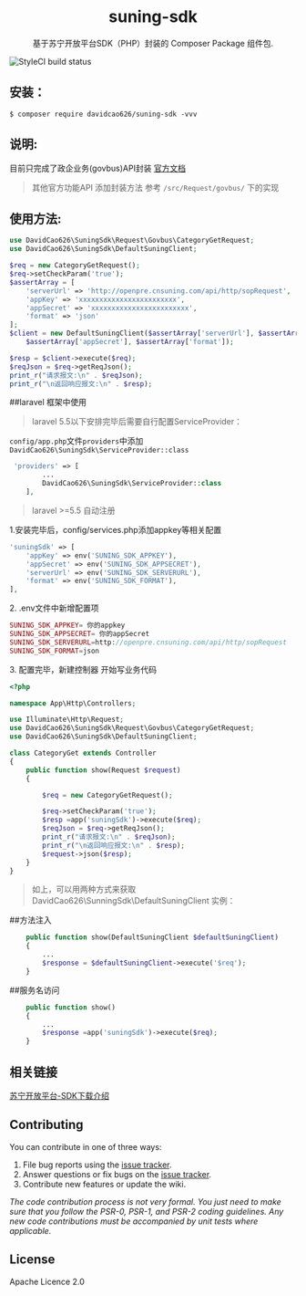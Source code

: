 <h1 align="center"> suning-sdk</h1>

<p align="center"> 基于苏宁开放平台SDK（PHP）封装的 Composer Package 组件包.</p>

![StyleCI build status](https://github.styleci.io/repos/151113500/shield) 

## 安装：

```shell
$ composer require davidcao626/suning-sdk -vvv
```
## 说明:
目前只完成了政企业务(govbus)API封装
[官方文档](http://openpre.cnsuning.com/ospos/apipage/toApiListMenu.do)

>其他官方功能API 添加封装方法 参考 
`/src/Request/govbus/`
下的实现

## 使用方法:
```php
use DavidCao626\SuningSdk\Request\Govbus\CategoryGetRequest;
use DavidCao626\SuningSdk\DefaultSuningClient;
```
```php
$req = new CategoryGetRequest();
$req->setCheckParam('true');
$assertArray = [
    'serverUrl' => 'http://openpre.cnsuning.com/api/http/sopRequest',
    'appKey' => 'xxxxxxxxxxxxxxxxxxxxxxxx',
    'appSecret' => 'xxxxxxxxxxxxxxxxxxxxxxxx',
    'format' => 'json'
];
$client = new DefaultSuningClient($assertArray['serverUrl'], $assertArray['appKey'],
    $assertArray['appSecret'], $assertArray['format']);

$resp = $client->execute($req);
$reqJson = $req->getReqJson();
print_r("请求报文:\n" . $reqJson);
print_r("\n返回响应报文:\n" . $resp);

```
##laravel 框架中使用


>laravel 5.5以下安排完毕后需要自行配置ServiceProvider：

`config/app.php`文件`providers`中添加
`DavidCao626\SuningSdk\ServiceProvider::class`
```php
 'providers' => [
        ...
        DavidCao626\SuningSdk\ServiceProvider::class
    ],
```
>laravel >=5.5 自动注册


<p>1.安装完毕后，config/services.php添加appkey等相关配置</p>

```php
'suningSdk' => [
    'appKey' => env('SUNING_SDK_APPKEY'),
    'appSecret' => env('SUNING_SDK_APPSECRET'),
    'serverUrl' => env('SUNING_SDK_SERVERURL'),
    'format' => env('SUNING_SDK_FORMAT'),
],
```
<p>2. .env文件中新增配置项</p>

```php
SUNING_SDK_APPKEY= 你的appkey
SUNING_SDK_APPSECRET= 你的appSecret
SUNING_SDK_SERVERURL=http://openpre.cnsuning.com/api/http/sopRequest
SUNING_SDK_FORMAT=json
```
<p>3. 配置完毕，新建控制器 开始写业务代码</p>

```php
<?php

namespace App\Http\Controllers;

use Illuminate\Http\Request;
use DavidCao626\SuningSdk\Request\Govbus\CategoryGetRequest;
use DavidCao626\SuningSdk\DefaultSuningClient;

class CategoryGet extends Controller
{
    public function show(Request $request)
    {

        $req = new CategoryGetRequest();

        $req->setCheckParam('true');
        $resp =app('suningSdk')->execute($req);
        $reqJson = $req->getReqJson();
        print_r("请求报文:\n" . $reqJson);
        print_r("\n返回响应报文:\n" . $resp);
        $request->json($resp);
    }
}
```
>如上，可以用两种方式来获取 DavidCao626\SunningSdk\DefaultSuningClient 实例：

##方法注入

```php
    public function show(DefaultSuningClient $defaultSuningClient) 
    {
        ...
        $response = $defaultSuningClient->execute('$req');
    }
```
##服务名访问

```php
    public function show() 
    {
        ...
        $response =app('suningSdk')->execute($req);
    }
```



## 相关链接
[苏宁开放平台-SDK下载介绍](http://openpre.cnsuning.com/ospos/apipage/toDocContent.do?menuId=28) 

## Contributing

You can contribute in one of three ways:

1. File bug reports using the [issue tracker](https://github.com/davidcao626/suning-sdk/issues).
2. Answer questions or fix bugs on the [issue tracker](https://github.com/davidcao626/suning-sdk/issues).
3. Contribute new features or update the wiki.

_The code contribution process is not very formal. You just need to make sure that you follow the PSR-0, PSR-1, and PSR-2 coding guidelines. Any new code contributions must be accompanied by unit tests where applicable._

## License

Apache Licence 2.0

